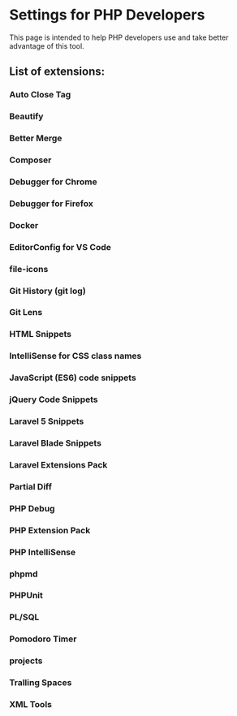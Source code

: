 # Settings for PHP Developers

This page is intended to help PHP developers use and take better advantage of this tool.

## List of extensions:

### Auto Close Tag
### Beautify
### Better Merge
### Composer
### Debugger for Chrome
### Debugger for Firefox
### Docker
### EditorConfig for VS Code
### file-icons
### Git History (git log)
### Git Lens
### HTML Snippets
### IntelliSense for CSS class names
### JavaScript (ES6) code snippets
### jQuery Code Snippets
### Laravel 5 Snippets
### Laravel Blade Snippets
### Laravel Extensions Pack
### Partial Diff
### PHP Debug
### PHP Extension Pack
### PHP IntelliSense
### phpmd
### PHPUnit
### PL/SQL
### Pomodoro Timer
### projects
### Tralling Spaces
### XML Tools


